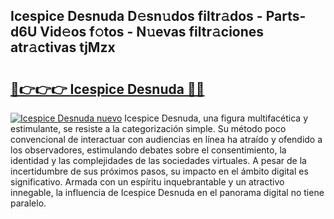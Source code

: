 ## Icespice Desnuda D𝚎sn𝚞dos filtr𝚊dos - Parts-d6U Vid𝚎os f𝚘tos - N𝚞evas filtr𝚊ciones atr𝚊ctivas tjMzx

# <h2><a href="http://mb6y9wv.tromn.icu/?c=Icespice+Desnuda">🔗👉👉👉 Icespice Desnuda 🔗🔗</a></h2>

[![Icespice Desnuda nuevo](https://i.imgur.com/pEAQMta.gif)](http://mb6y9wv.tromn.icu/?c=Icespice+Desnuda)
Icespice Desnuda, una figura multifacética y estimulante, se resiste a la categorización simple. Su método poco convencional de interactuar con audiencias en línea ha atraído y ofendido a los observadores, estimulando debates sobre el consentimiento, la identidad y las complejidades de las sociedades virtuales. A pesar de la incertidumbre de sus próximos pasos, su impacto en el ámbito digital es significativo. Armada con un espíritu inquebrantable y un atractivo innegable, la influencia de Icespice Desnuda en el panorama digital no tiene paralelo.

